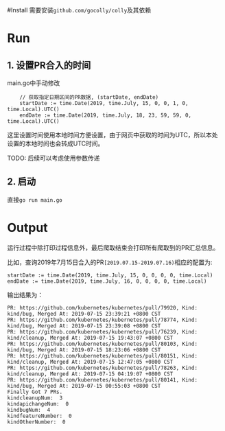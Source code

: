 #Install
需要安装`github.com/gocolly/colly`及其依赖

# Run
## 1. 设置PR合入的时间
main.go中手动修改
```
	// 获取指定日期区间的PR数据, (startDate, endDate)
	startDate := time.Date(2019, time.July, 15, 0, 0, 1, 0, time.Local).UTC()
	endDate := time.Date(2019, time.July, 18, 23, 59, 59, 0, time.Local).UTC()
```
这里设置时间使用本地时间方便设置，由于网页中获取的时间为UTC，所以本处设置的本地时间也会转成UTC时间。

TODO: 后续可以考虑使用参数传递

## 2. 启动
直接`go run main.go`

# Output
运行过程中除打印过程信息外，最后爬取结束会打印所有爬取到的PR汇总信息。

比如，查询2019年7月15日合入的PR`[2019.07.15-2019.07.16)`相应的配置为:
```	
startDate := time.Date(2019, time.July, 15, 0, 0, 0, 0, time.Local)
endDate := time.Date(2019, time.July, 16, 0, 0, 0, 0, time.Local)
```

输出结果为：
```
PR: https://github.com/kubernetes/kubernetes/pull/79920, Kind: kind/bug, Merged At: 2019-07-15 23:39:21 +0800 CST
PR: https://github.com/kubernetes/kubernetes/pull/78774, Kind: kind/bug, Merged At: 2019-07-15 23:39:08 +0800 CST
PR: https://github.com/kubernetes/kubernetes/pull/76239, Kind: kind/cleanup, Merged At: 2019-07-15 19:43:07 +0800 CST
PR: https://github.com/kubernetes/kubernetes/pull/80103, Kind: kind/bug, Merged At: 2019-07-15 18:23:06 +0800 CST
PR: https://github.com/kubernetes/kubernetes/pull/80151, Kind: kind/cleanup, Merged At: 2019-07-15 12:47:05 +0800 CST
PR: https://github.com/kubernetes/kubernetes/pull/78263, Kind: kind/cleanup, Merged At: 2019-07-15 04:19:07 +0800 CST
PR: https://github.com/kubernetes/kubernetes/pull/80141, Kind: kind/bug, Merged At: 2019-07-15 00:55:03 +0800 CST
Finally Got 7 PRs.
kindcleanupNum:  3
kindapichangeNum:  0
kindbugNum:  4
kindfeatureNumber:  0
kindOtherNumber:  0
```